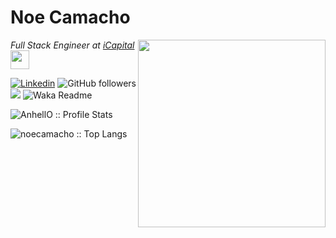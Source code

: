 <h1>Noe Camacho</h1>

<img
  src="https://media.giphy.com/media/B8eEZCeB5PNhPPinuO/giphy-downsized-large.gif"
  align="right"
  width="300">

<p><em>Full Stack Engineer at <a href="https://www.icapitalnetwork.com/">iCapital</a><img src="https://media.giphy.com/media/WUlplcMpOCEmTGBtBW/giphy.gif" width="30"> 

</em></p>

[![Linkedin](https://img.shields.io/badge/-LinkedIn-222222?style=flat-square&logo=Linkedin&logoColor=blue&link=https://www.linkedin.com/in/noe-camacho/)](https://www.linkedin.com/in/noe-camacho/)
![GitHub followers](https://img.shields.io/github/followers/noecamacho?label=Follow&style=social)
![](https://visitor-badge.glitch.me/badge?page_id=noecamacho)
![Waka Readme](https://github.com/noecamacho/noecamacho/workflows/Waka%20Readme/badge.svg)

<p align="left"><img src="https://github-readme-stats.vercel.app/api?username=noecamacho&show_icons=true&theme=synthwave" alt="AnhellO :: Profile Stats" /></p>

<p align="left"><img src="https://github-readme-stats.vercel.app/api/top-langs/?username=noecamacho&langs_count=10&theme=tokyonight&layout=compact" alt="noecamacho :: Top Langs" /></p>

<!--START_SECTION:waka-->
<!--END_SECTION:waka-->
